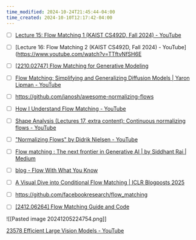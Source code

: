 ```yaml
---
time_modified: 2024-10-24T21:45:44-04:00
time_created: 2024-10-10T12:17:42-04:00
---
```

- [ ] [Lecture 15: Flow Matching 1 (KAIST CS492D, Fall 2024) - YouTube](https://www.youtube.com/watch?v=B4FfBNKl2tg)
- [ ] [Lecture 16: Flow Matching 2 (KAIST CS492D, Fall 2024) - YouTube](https://www.youtube.com/watch?v=TTftvNfSH6E
- [ ] [\[2210.02747\] Flow Matching for Generative Modeling](https://arxiv.org/abs/2210.02747)
- [ ] [Flow Matching: Simplifying and Generalizing Diffusion Models | Yaron Lipman - YouTube](https://www.youtube.com/watch?v=5ZSwYogAxYg)
- [ ] https://github.com/janosh/awesome-normalizing-flows


- [ ] [How I Understand Flow Matching - YouTube](https://www.youtube.com/watch?v=DDq_pIfHqLs)
- [ ] [Shape Analysis (Lectures 17, extra content): Continuous normalizing flows - YouTube](https://youtu.be/RthYBGDk7lQ?si=iwAKQ3w4wttTs4au)
- [ ] ["Normalizing Flows" by Didrik Nielsen - YouTube](https://www.youtube.com/watch?v=bu9WZ0RFG0U)
- [ ] [Flow matching : The next frontier in Generative AI | by Siddhant Rai | Medium](https://medium.com/@rsiddhant73/flow-matching-the-next-frontier-in-generative-ai-7cf02ebbe859)
- [ ] [blog - Flow With What You Know](https://drscotthawley.github.io/blog/posts/FlowModels.html)
- [ ] [A Visual Dive into Conditional Flow Matching | ICLR Blogposts 2025](https://dl.heeere.com/conditional-flow-matching/blog/conditional-flow-matching/)


- [ ] https://github.com/facebookresearch/flow_matching
- [ ] [\[2412.06264\] Flow Matching Guide and Code](https://arxiv.org/abs/2412.06264)


![[Pasted image 20241205224754.png]]

[23578 Efficient Large Vision Models - YouTube](https://youtu.be/lirjgIgngUE?si=7BJ76ewTcSF_zPPB&t=2370)